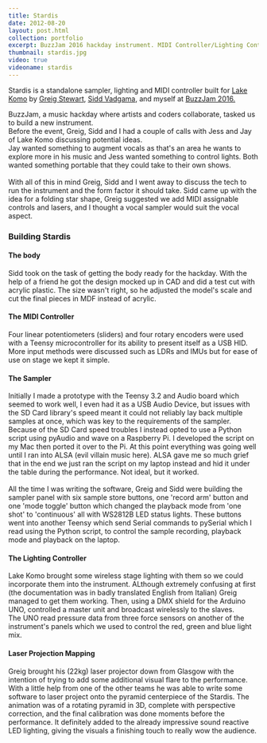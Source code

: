 ```yaml
---
title: Stardis
date: 2012-08-20
layout: post.html
collection: portfolio
excerpt: BuzzJam 2016 hackday instrument. MIDI Controller/Lighting Controller/stand-alone sampler.
thumbnail: stardis.jpg
video: true
videoname: stardis
---
```


Stardis is a standalone sampler, lighting and MIDI controller built for <a href="http://www.lake-komo.com/" target="_blank">Lake Komo</a> by <a href="http://www.thereminhero.com/" target="_blank">Greig Stewart</a>, <a href="http://siddv.net/" target="_blank">Sidd Vadgama</a>, and myself at <a href="http://www.buzz-jam.com/">BuzzJam 2016.</a>

BuzzJam, a music hackday where artists and coders collaborate, tasked us to build a new instrument.<br>
Before the event, Greig, Sidd and I had a couple of calls with Jess and Jay of Lake Komo discussing potential ideas.<br>
Jay wanted something to augment vocals as that's an area he wants to explore more in his music and Jess wanted something to control lights. Both wanted something portable that they could take to their own shows.<br><br>
With all of this in mind Greig, Sidd and I went away to discuss the tech to run the instrument and the form factor it should take. Sidd came up with the idea for a folding star shape, Greig suggested we add MIDI assignable controls and lasers, and I thought a vocal sampler would suit the vocal aspect.

<div class="pure-u-1-1 clearer">
<h3>Building Stardis</h3> <!-- font-size: 3.5em; -->
<h4>The body</h4>
<p>
	Sidd took on the task of getting the body ready for the hackday. With the help of a friend he got the design mocked up in CAD and did a test cut with acrylic plastic. The size wasn't right, so he adjusted the model's scale and cut the final pieces in MDF instead of acrylic.
</p>
<h4>The MIDI Controller</h4>
<p>
	Four linear potentiometers (sliders) and four rotary encoders were used with a Teensy microcontroller for its ability to present itself as a USB HID. More input methods were discussed such as LDRs and IMUs but for ease of use on stage we kept it simple.
</p>
<h4>The Sampler</h4>
<p>
	Initially I made a prototype with the Teensy 3.2 and Audio board which seemed to work well, I even had it as a USB Audio Device, but issues with the SD Card library's speed meant it could not reliably lay back multiple samples at once, which was key to the requirements of the sampler.<br>
	Because of the SD Card speed troubles I instead opted to use a Python script using pyAudio and wave on a Raspberry Pi. I developed the script on my Mac then ported it over to the Pi. At this point everything was going well until I ran into ALSA (evil villain music here). ALSA gave me so much grief that in the end we just ran the script on my laptop instead and hid it under the table during the performance. Not ideal, but it worked.<br>
	<br>
	All the time I was writing the software, Greig and Sidd were building the sampler panel with six sample store buttons, one 'record arm' button and one 'mode toggle' button which changed the playback mode from 'one shot' to 'continuous' all with WS2812B LED status lights. These buttons went into another Teensy which send Serial commands to pySerial which I read using the Python script, to control the sample recording, playback mode and playback on the laptop.
</p>
<h4>The Lighting Controller</h4>
<p>
	Lake Komo brought some wireless stage lighting with them so we could incorporate them into the instrument. ALthough extremely confusing at first (the documentation was in badly translated English from Italian) Greig managed to get them working. Then, using a DMX shield for the Arduino UNO, controlled a master unit and broadcast wirelessly to the slaves.<br>
	The UNO read pressure data from three force sensors on another of the instrument's panels which we used to control the red, green and blue light mix.
</p>
<h4>Laser Projection Mapping</h4>
<p>
	Greig brought his (22kg) laser projector down from Glasgow with the intention of trying to add some additional visual flare to the performance. With a little help from one of the other teams he was able to write some software to laser project onto the pyramid centerpiece of the Stardis. The animation was of a rotating pyramid in 3D, complete with perspective correction, and the final calibration was done moments before the performance. It definitely added to the already impressive sound reactive LED lighting, giving the visuals a finishing touch to really wow the audience.
</p>
</div>